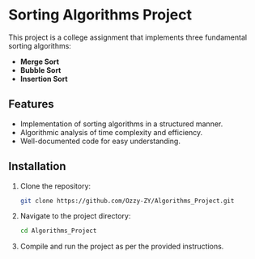 # Sorting Algorithms Project

This project is a college assignment that implements three fundamental sorting algorithms:

- **Merge Sort**
- **Bubble Sort**
- **Insertion Sort**

## Features
- Implementation of sorting algorithms in a structured manner.
- Algorithmic analysis of time complexity and efficiency.
- Well-documented code for easy understanding.

## Installation
1. Clone the repository:
   ```sh
   git clone https://github.com/Ozzy-ZY/Algorithms_Project.git
   ```
2. Navigate to the project directory:
   ```sh
   cd Algorithms_Project
   ```
3. Compile and run the project as per the provided instructions.


